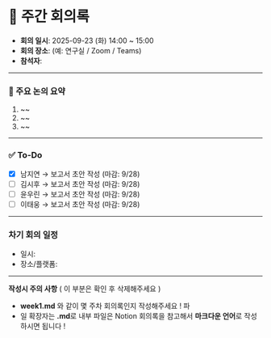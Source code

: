 # 📝 주간 회의록

- **회의 일시**: 2025-09-23 (화) 14:00 ~ 15:00
- **회의 장소**: (예: 연구실 / Zoom / Teams)
- **참석자**:
  
---

### 📍 주요 논의 요약
1. ~~ 
2. ~~
3. ~~

---

### ✅ To-Do
- [x] 남지연 → 보고서 초안 작성 (마감: 9/28)
- [ ] 김시후 → 보고서 초안 작성 (마감: 9/28)
- [ ] 윤우린 → 보고서 초안 작성 (마감: 9/28)
- [ ] 이태웅 → 보고서 초안 작성 (마감: 9/28)
---

### 차기 회의 일정
- 일시:  
- 장소/플랫폼:  

---
**작성시 주의 사항** ( 이 부분은 확인 후 삭제해주세요 )
- **week1.md** 와 같이 몇 주차 회의록인지 작성해주세요 ! 파
- 일 확장자는 **.md**로 내부 파일은 Notion 회의록을 참고해서 **마크다운 언어**로 작성하시면 됩니다 !

